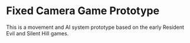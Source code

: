 # Fixed Camera Game Prototype

This is a movement and AI system prototype based on the early Resident Evil and Silent Hill games.
